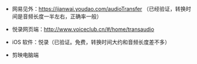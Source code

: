 - 网易见外：https://jianwai.youdao.com/audioTransfer （已经验证，转换时间是音频长度一半左右，正确率一般）

- 悦录网页端：http://www.voiceclub.cn/#/home/transaudio

- iOS 软件：悦录（已验证。免费，转换时间大约和音频长度差不多）

- 剪映电脑端

